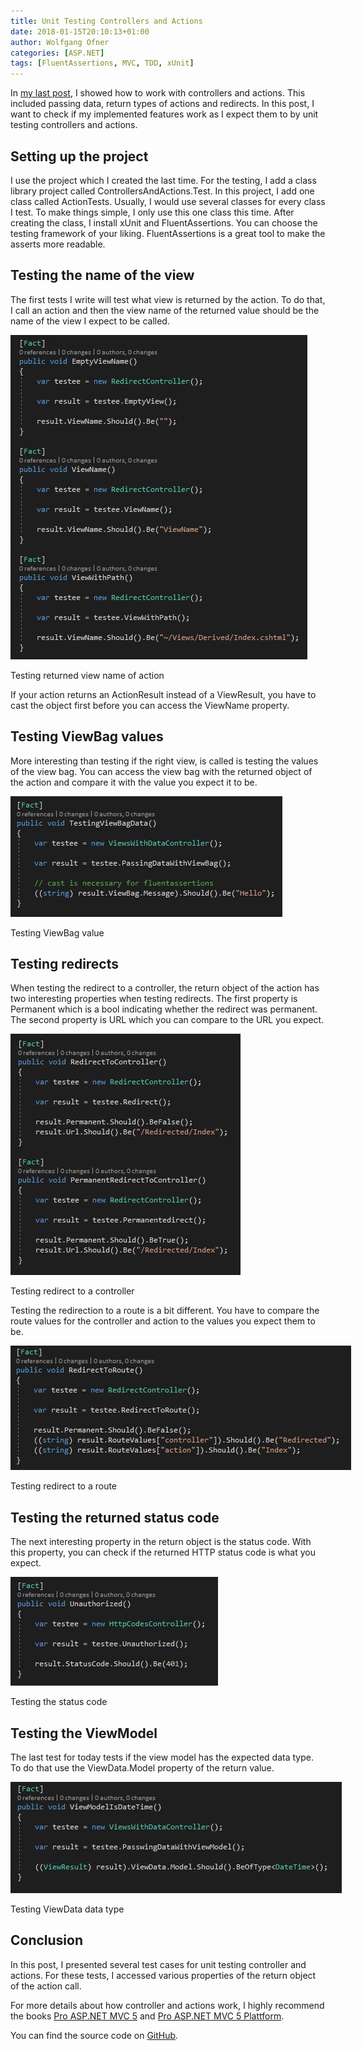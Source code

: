 ```yaml
---
title: Unit Testing Controllers and Actions
date: 2018-01-15T20:10:13+01:00
author: Wolfgang Ofner
categories: [ASP.NET]
tags: [FluentAssertions, MVC, TDD, xUnit]
---
```

In <a href="https://www.programmingwithwolfgang.com/controllers-and-actions/" target="_blank" rel="noopener">my last post</a>, I showed how to work with controllers and actions. This included passing data, return types of actions and redirects. In this post, I want to check if my implemented features work as I expect them to by unit testing controllers and actions.

## Setting up the project

I use the project which I created the last time. For the testing, I add a class library project called ControllersAndActions.Test. In this project, I add one class called ActionTests. Usually, I would use several classes for every class I test. To make things simple, I only use this one class this time. After creating the class, I install xUnit and FluentAssertions. You can choose the testing framework of your liking. FluentAssertions is a great tool to make the asserts more readable.

## Testing the name of the view

The first tests I write will test what view is returned by the action. To do that, I call an action and then the view name of the returned value should be the name of the view I expect to be called.

<div id="attachment_636" style="width: 485px" class="wp-caption aligncenter">
  <a href="/wp-content/uploads/2018/01/Testing-returned-view-name-of-action.jpg"><img aria-describedby="caption-attachment-636" loading="lazy" class="size-full wp-image-636" src="/wp-content/uploads/2018/01/Testing-returned-view-name-of-action.jpg" alt="Testing returned view name of action" width="475" height="519" /></a>
  
  <p id="caption-attachment-636" class="wp-caption-text">
    Testing returned view name of action
  </p>
</div>

If your action returns an ActionResult instead of a ViewResult, you have to cast the object first before you can access the ViewName property.

## Testing ViewBag values

More interesting than testing if the right view, is called is testing the values of the view bag. You can access the view bag with the returned object of the action and compare it with the value you expect it to be.

<div id="attachment_637" style="width: 445px" class="wp-caption aligncenter">
  <a href="/wp-content/uploads/2018/01/Testing-ViewBag-value.jpg"><img aria-describedby="caption-attachment-637" loading="lazy" class="size-full wp-image-637" src="/wp-content/uploads/2018/01/Testing-ViewBag-value.jpg" alt="Testing ViewBag value" width="435" height="193" /></a>
  
  <p id="caption-attachment-637" class="wp-caption-text">
    Testing ViewBag value
  </p>
</div>

## Testing redirects

When testing the redirect to a controller, the return object of the action has two interesting properties when testing redirects. The first property is Permanent which is a bool indicating whether the redirect was permanent. The second property is URL which you can compare to the URL you expect.

<div id="attachment_638" style="width: 378px" class="wp-caption aligncenter">
  <a href="/wp-content/uploads/2018/01/Testing-redirect-to-a-controller.jpg"><img aria-describedby="caption-attachment-638" loading="lazy" class="size-full wp-image-638" src="/wp-content/uploads/2018/01/Testing-redirect-to-a-controller.jpg" alt="Testing redirect to a controller" width="368" height="386" /></a>
  
  <p id="caption-attachment-638" class="wp-caption-text">
    Testing redirect to a controller
  </p>
</div>

Testing the redirection to a route is a bit different. You have to compare the route values for the controller and action to the values you expect them to be.

<div id="attachment_639" style="width: 555px" class="wp-caption aligncenter">
  <a href="/wp-content/uploads/2018/01/Testing-redirect-to-a-route.jpg"><img aria-describedby="caption-attachment-639" loading="lazy" class="size-full wp-image-639" src="/wp-content/uploads/2018/01/Testing-redirect-to-a-route.jpg" alt="Testing redirect to a route" width="545" height="199" /></a>
  
  <p id="caption-attachment-639" class="wp-caption-text">
    Testing redirect to a route
  </p>
</div>

## Testing the returned status code

The next interesting property in the return object is the status code. With this property, you can check if the returned HTTP status code is what you expect.

<div id="attachment_640" style="width: 342px" class="wp-caption aligncenter">
  <a href="/wp-content/uploads/2018/01/Testing-the-status-code.jpg"><img aria-describedby="caption-attachment-640" loading="lazy" class="size-full wp-image-640" src="/wp-content/uploads/2018/01/Testing-the-status-code.jpg" alt="Testing the status code" width="332" height="174" /></a>
  
  <p id="caption-attachment-640" class="wp-caption-text">
    Testing the status code
  </p>
</div>

## Testing the ViewModel

The last test for today tests if the view model has the expected data type. To do that use the ViewData.Model property of the return value.

<div id="attachment_641" style="width: 540px" class="wp-caption aligncenter">
  <a href="/wp-content/uploads/2018/01/Testing-ViewData-data-type.jpg"><img aria-describedby="caption-attachment-641" loading="lazy" class="size-full wp-image-641" src="/wp-content/uploads/2018/01/Testing-ViewData-data-type.jpg" alt="Testing ViewData data type" width="530" height="178" /></a>
  
  <p id="caption-attachment-641" class="wp-caption-text">
    Testing ViewData data type
  </p>
</div>

## Conclusion

In this post, I presented several test cases for unit testing controller and actions. For these tests, I accessed various properties of the return object of the action call.

For more details about how controller and actions work, I highly recommend the books <a href="http://amzn.to/2mgRbTy" target="_blank" rel="noopener">Pro ASP.NET MVC 5</a> and <a href="http://amzn.to/2mfQ0nA" target="_blank" rel="noopener">Pro ASP.NET MVC 5 Plattform</a>.

You can find the source code on <a href="https://github.com/WolfgangOfner/MVC-ActionAndController" target="_blank" rel="noopener">GitHub</a>.